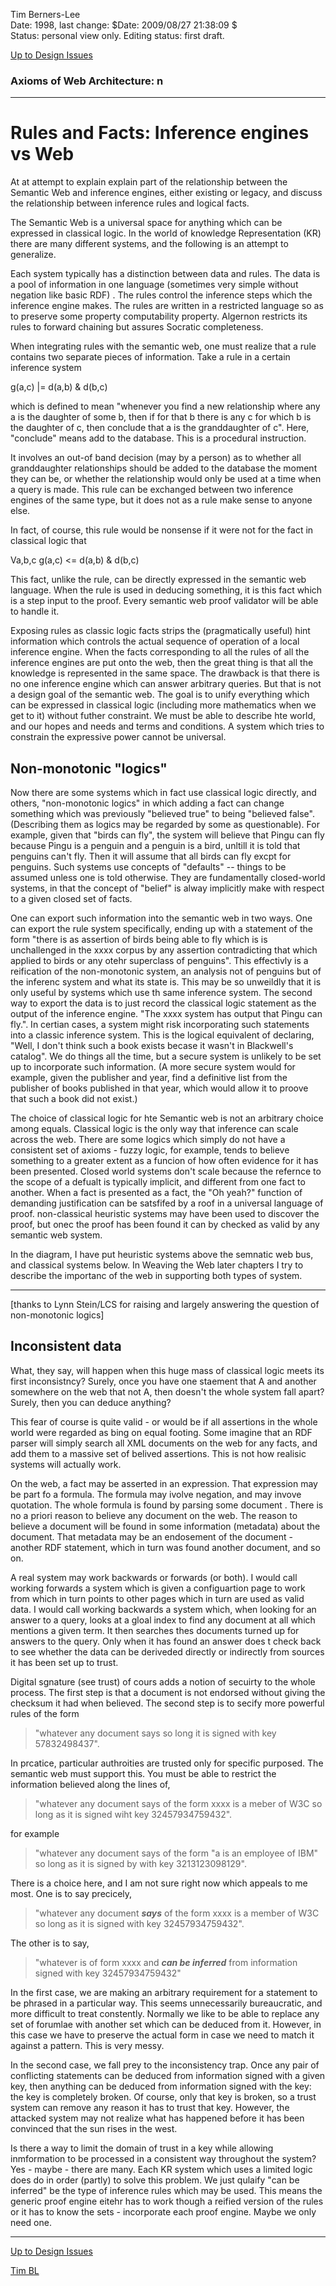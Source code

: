 Tim Berners-Lee  
Date: 1998, last change: $Date: 2009/08/27 21:38:09 $  
Status: personal view only. Editing status: first draft.

[Up to Design Issues](https://www.w3.org/DesignIssues/./)

###  Axioms of Web Architecture: n

* * *

#  Rules and Facts: Inference engines vs Web

At at attempt to explain explain part of the relationship between the Semantic
Web and inference engines, either existing or legacy, and discuss the
relationship between inference rules and logical facts.

The Semantic Web is a universal space for anything which can be expressed in
classical logic. In the world of knowledge Representation (KR) there are many
different systems, and the following is an attempt to generalize.

Each system typically has a distinction between data and rules. The data is a
pool of information in one language (sometimes very simple without negation
like basic RDF) . The rules control the inference steps which the inference
engine makes. The rules are written in a restricted language so as to preserve
some property computability property. Algernon restricts its rules to forward
chaining but assures Socratic completeness.

When integrating rules with the semantic web, one must realize that a rule
contains two separate pieces of information. Take a rule in a certain
inference system

g(a,c) |= d(a,b) &amp; d(b,c)

which is defined to mean "whenever you find a new relationship where any a is
the daughter of some b, then if for that b there is any c for which b is the
daughter of c, then conclude that a is the granddaughter of c". Here,
"conclude" means add to the database. This is a procedural instruction.

It involves an out-of band decision (may by a person) as to whether all
granddaughter relationships should be added to the database the moment they
can be, or whether the relationship would only be used at a time when a query
is made. This rule can be exchanged between two inference engines of the same
type, but it does not as a rule make sense to anyone else.

In fact, of course, this rule would be nonsense if it were not for the fact in
classical logic that

Va,b,c g(a,c) &lt;= d(a,b) &amp; d(b,c)

This fact, unlike the rule, can be directly expressed in the semantic web
language. When the rule is used in deducing something, it is this fact which
is a step input to the proof. Every semantic web proof validator will be able
to handle it.

Exposing rules as classic logic facts strips the (pragmatically useful) hint
information which controls the actual sequence of operation of a local
inference engine. When the facts corresponding to all the rules of all the
inference engines are put onto the web, then the great thing is that all the
knowledge is represented in the same space. The drawback is that there is no
one inference engine which can answer arbitrary queries. But that is not a
design goal of the semantic web. The goal is to unify everything which can be
expressed in classical logic (including more mathematics when we get to it)
without futher constraint. We must be able to describe hte world, and our
hopes and needs and terms and conditions. A system which tries to constrain
the expressive power cannot be universal.

##  Non-monotonic "logics"

Now there are some systems which in fact use classical logic directly, and
others, "non-monotonic logics" in which adding a fact can change something
which was previously "believed true" to being "believed false". (Describing
them as logics may be regarded by some as questionable). For example, given
that "birds can fly", the system will believe that Pingu can fly because Pingu
is a penguin and a penguin is a bird, unltill it is told that penguins can't
fly. Then it will assume that all birds can fly excpt for penguins. Such
systems use concepts of "defaults" -- things to be assumed unless one is told
otherwise. They are fundamentally closed-world systems, in that the concept of
"belief" is alway implicitly make with respect to a given closed set of facts.

One can export such information into the semantic web in two ways. One can
export the rule system specifically, ending up with a statement of the form
"there is as assertion of birds being able to fly which is is unchallenged in
the xxxx corpus by any assertion contradicting that which applied to birds or
any otehr superclass of penguins". This effectivly is a reification of the
non-monotonic system, an analysis not of penguins but of the inferenc system
and what its state is. This may be so unweildly that it is only useful by
systems which use th same inference system. The second way to export the data
is to just record the classical logic statement as the output of the inference
engine. "The xxxx system has output that Pingu can fly.". In certian cases, a
system might risk incorporating such statements into a classic inference
system. This is the logical equivalent of declaring, "Well, I don't think such
a book exists becase it wasn't in Blackwell's catalog". We do things all the
time, but a secure system is unlikely to be set up to incorporate such
information. (A more secure system would for example, given the publisher and
year, find a definitive list from the publisher of books published in that
year, which would allow it to proove that such a book did not exist.)

The choice of classical logic for hte Semantic web is not an arbitrary choice
among equals. Classical logic is the only way that inference can scale across
the web. There are some logics which simply do not have a consistent set of
axioms - fuzzy logic, for example, tends to believe something to a greater
extent as a funcion of how often evidence for it has been presented. Closed
world systems don't scale because the refernce to the scope of a defualt is
typically implicit, and different from one fact to another. When a fact is
presented as a fact, the "Oh yeah?" function of demanding justification can be
satsfifed by a roof in a universal language of proof. non-classical heuristic
systems may have been used to discover the proof, but onec the proof has been
found it can by checked as valid by any semantic web system.

In the diagram, I have put heuristic systems above the semnatic web bus, and
classical systems below. In Weaving the Web later chapters I try to describe
the importanc of the web in supporting both types of system.

* * *

[thanks to Lynn Stein/LCS for raising and largely answering the question of
non-monotonic logics]

##  Inconsistent data

What, they say, will happen when this huge mass of classical logic meets its
first inconsistncy? Surely, once you have one staement that A and another
somewhere on the web that not A, then doesn't the whole system fall apart?
Surely, then you can deduce anything?

This fear of course is quite valid - or would be if all assertions in the
whole world were regarded as bing on equal footing. Some imagine that an RDF
parser will simply search all XML documents on the web for any facts, and add
them to a massive set of belived assertions. This is not how realisic systems
will actually work.

On the web, a fact may be asserted in an expression. That expression may be
part fo a formula. The formula may ivolve negation, and may invove quotation.
The whole formula is found by parsing some document . There is no a priori
reason to believe any document on the web. The reason to believe a document
will be found in some information (metadata) about the document. That metadata
may be an endosement of the document - another RDF statement, which in turn
was found another document, and so on.

A real system may work backwards or forwards (or both). I would call working
forwards a system which is given a configuartion page to work from which in
turn points to other pages which in turn are used as valid data. I would call
working backwards a system which, when looking for an answer to a query, looks
at a gloal index to find any document at all which mentions a given term. It
then searches thes documents turned up for answers to the query. Only when it
has found an answer does t check back to see whether the data can be deriveded
directly or indirectly from sources it has been set up to trust.

Digital sgnature (see trust) of cours adds a notion of secuirty to the whole
process. The first step is that a document is not endorsed without giving the
checksum it had when believed. The second step is to secify more powerful
rules of the form

> "whatever any document says so long it is signed with key 57832498437".

In prcatice, particular authroities are trusted only for specific purposed.
The semantic web must support this. You must be able to restrict the
information believed along the lines of,

> "whatever any document says of the form xxxx is a meber of W3C so long as it
is signed wiht key 32457934759432".

for example

> "whatever any document says of the form "a is an employee of IBM" so long as
it is signed by with key 3213123098129".

There is a choice here, and I am not sure right now which appeals to me most.
One is to say precicely,

> "whatever any document _**says**_ of the form xxxx is a member of W3C so
long as it is signed with key 32457934759432".

The other is to say,

> "whatever is of form xxxx and _**can be inferred**_ from information signed
with key 32457934759432"

In the first case, we are making an arbitrary requirement for a statement to
be phrased in a particular way. This seems unnecessarily bureaucratic, and
more difficult to treat constently. Normally we like to be able to replace any
set of forumlae with another set which can be deduced from it. However, in
this case we have to preserve the actual form in case we need to match it
against a pattern. This is very messy.

In the second case, we fall prey to the inconsistency trap. Once any pair of
conflicting statements can be deduced from information signed with a given
key, then anything can be deduced from information signed with the key: the
key is completely broken. Of course, only that key is broken, so a trust
system can remove any reason it has to trust that key. However, the attacked
system may not realize what has happened before it has been convinced that the
sun rises in the west.

Is there a way to limit the domain of trust in a key while allowing
inmformation to be processed in a consistent way throughout the system? Yes -
maybe - there are many. Each KR system which uses a limited logic does do in
order (partly) to solve this problem. We just qulaify "can be inferred" be the
type of inference rules which may be used. This means the generic proof engine
eitehr has to work though a reified version of the rules or it has to know the
sets - incorporate each proof engine. Maybe we only need one.

* * *

[Up to Design Issues](https://www.w3.org/DesignIssues/Overview.html)

[Tim BL](https://www.w3.org/People/Berners-Lee)

